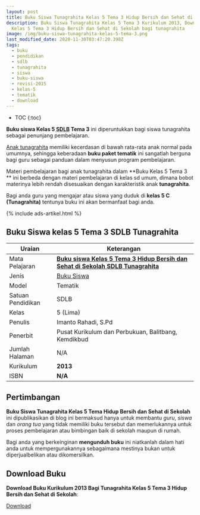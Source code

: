 ```yaml
---
layout: post
title: Buku Siswa Tunagrahita Kelas 5 Tema 3 Hidup Bersih dan Sehat di Sekolah
description: Buku Siswa Tunagrahita Kelas 5 Tema 3 Kurikulum 2013, Download buku
  Kelas 5 Tema 3 Hidup Bersih dan Sehat di Sekolah bagi tunagrahita
image: /img/buku-siswa-tunagrahita-kelas-5-tema-3.png
last_modified_date: 2020-11-30T03:47:20.398Z
tags:
  - buku
  - pendidikan
  - sdlb
  - tunagrahita
  - siswa
  - buku-siswa
  - revisi-2015
  - kelas-5
  - tematik
  - download
---
```


* TOC
{:toc}

**Buku siswa Kelas 5 <abbr title="Sekolah Dasar Luar Biasa">SDLB</abbr> Tema 3** ini diperuntukkan bagi siswa tunagrahita sebagai penunjang pembelajaran.

[Anak tunagrahita](/teori/tunagrahita) memiliki kecerdasan di bawah rata-rata anak normal pada umumnya, sehingga keberadaan **buku paket tematik** ini sangatlah berguna bagi guru sebagai panduan dalam menyusun program pembelajaran.

Materi pembelajaran bagi anak tunagrahita dalam **Buku Kelas 5 Tema 3 ** ini berbeda dengan materi pembelajaran di kelas sd umum, dimana bobot materinya lebih rendah disesuaikan dengan karakteristik anak **tunagrahita**.

Bagi anda guru yang mengajar atau siswa yang duduk di **kelas 5 C (Tunagrahita)** tentunya buku ini akan bermanfaat bagi anda.

{% include ads-artikel.html %}

## Buku Siswa kelas 5 Tema 3 SDLB Tunagrahita  

|Uraian|Keterangan|
| --- | --- |
|Mata Pelajaran|<a href="/bse/buku-siswa-tema-3-kelas-5-tunagrahita" title="Buku siswa Kelas 5 Tema 3 Hidup Bersih dan Sehat di Sekolah SDLB Tunagrahita"><strong>Buku siswa Kelas 5 Tema 3 Hidup Bersih dan Sehat di Sekolah SDLB Tunagrahita</strong></a>|
|Jenis|<a href="/bse" title="Buku Siswa" target="_blank">Buku Siswa</a>|
|Model|Tematik|
|Satuan Pendidikan|SDLB|
|Kelas|5 (Lima)|
|Penulis|Imanto Rahadi, S.Pd|
|Penerbit|Pusat Kurikulum dan Perbukuan, Balitbang, Kemdikbud|
|Jumlah Halaman|N/A|
|Kurikulum|<strong>2013</strong>|
|ISBN|<strong>N/A</strong>|

## Pertimbangan
**Buku Siswa Tunagrahita Kelas 5 Tema Hidup Bersih dan Sehat di Sekolah** ini dipublikasikan di blog ini bermaksud hanya untuk membantu _guru_, _siswa_ dan _orang tua_ yang tidak memiliki buku tersebut dan memerlukannya untuk proses pembelajaran atau bimbingan baik di sekolah maupun di rumah.

Bagi anda yang berkeinginan <b>mengunduh buku</b> ini niatkanlah dalam hati anda untuk mempergunakannya sebagaimana mestinya bukan untuk diperjualbelikan atau dikomersilkan.
  
## Download Buku
**Download Buku Kurikulum 2013 Bagi Tunagrahita Kelas 5 Tema 3 Hidup Bersih dan Sehat di Sekolah**:
<p class="center"><a class="button download" href="https://docs.google.com/uc?export=download&id=1A2C37XaZNWZZNCF_QRogAsgn0o81jZlG" rel="nofollow" target="_blank" title="Download Buku Siswa Tunagrahita Kelas 5 Tema Hidup Bersih dan Sehat di Sekolah">Download</a></p>
